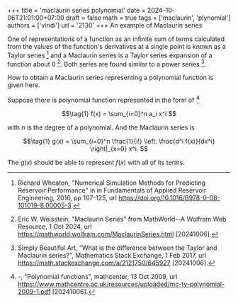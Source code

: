 +++
title = 'maclaurin series polynomial'
date = 2024-10-06T21:01:00+07:00
draft = false
math = true
tags = ['maclaurin', 'plynomial']
authors = ['viridi']
url = '2130'
+++
An example of Maclaurin series<!--more-->

One of representations of a function as an infinite sum of terms calculated from the values of the function's derivatives at a single point is known as a Taylor series [^wheaton_2016] and a Maclaurin series is a Taylor series expansion of a function about 0 [^weisstein_2024]. Both series are found similar to a power series [^art_2017].

How to obtain a Maclaurin series representing a polynomial function is given here.

Suppose there is polynomial function represented in the form of [^mathcenter_2009]

$$\tag{1}
f(x) = \sum_{i=0}^n a_i x^i
$$

with $n$ is the degree of a polynomial. And the Maclaurin series is

$$\tag{1}
g(x) = \sum_{i=0}^n \frac{1}{i!} \left. \frac{d^i f(x)}{dx^i} \right|_{x=0} x^i.
$$

The $g(x)$ should be able to represent $f(x)$ with all of its terms.


[^art_2017]: Simply Beautiful Art, "What is the difference between the Taylor and Maclaurin series?", Mathematics Stack Exchange, 1 Feb 2017, url https://math.stackexchange.com/a/2121750/645927 [20241006].
[^mathcenter_2009]: -, "Polynomial functions", mathcenter, 13 Oct 2009, url https://www.mathcentre.ac.uk/resources/uploaded/mc-ty-polynomial-2009-1.pdf [20241006].
[^weisstein_2024]:  Eric W. Weisstein, "Maclaurin Series" from MathWorld--A Wolfram Web Resource, 1 Oct 2024, url https://mathworld.wolfram.com/MaclaurinSeries.html [20241006].
[^wheaton_2016]: Richard Wheaton, "Numerical Simulation Methods for Predicting Reservoir Performance" in in Fundamentals of Applied Reservoir Engineering, 2016, pp 107-125, url https://doi.org/10.1016/B978-0-08-101019-8.00005-3.
